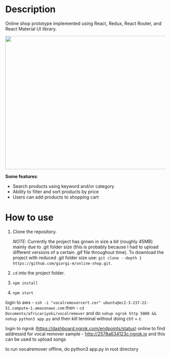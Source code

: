 # Description

Online shop prototype implemented using React, Redux, React Router, and React Material UI library.


<img src="https://raw.githubusercontent.com/giorgi-m/online-shop/master/src/Images/screenshot.PNG" width="820" height="420">


**Some features**:
- Search products using keyword and/or category
- Ability to filter and sort products by price
- Users can add products to shopping cart

# How to use

1. Clone the repository.

    _NOTE_: Currently the project has grown in size a bit (roughly 45MB) mainly due to .git folder size (this is probably because I had to upload different versions of a certain .gif file throughout time). To download the project with reduced .git folder size use: ```git clone --depth 1 https://github.com/giorgi-m/online-shop.git```.

2. ```cd``` into the project folder.
3. ```npm install```
4. ```npm start```


 login to aws -  `ssh -i "vocalremovercert.cer" ubuntu@ec2-3-237-22-51.compute-1.amazonaws.com`
 then - `cd Documents/africariyoki/vocalremover`
  and do `nohup ngrok http 5000 && nohup python3 app.py` and then kill terminal without doing ctrl + c

  login to ngrok (https://dashboard.ngrok.com/endpoints/status) online to find addressid for vocal remover sample -	http://2578a634123c.ngrok.io and this can be used to upload songs

to run vocalremover offline, do python3 app.py in root directory